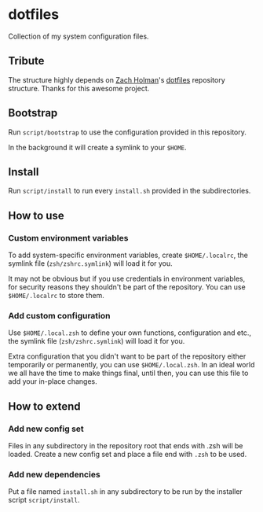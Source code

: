 # dotfiles

Collection of my system configuration files.


## Tribute

The structure highly depends on [Zach Holman](https://github.com/holman)'s [dotfiles](https://github.com/holman/dotfiles/tree/7b8b643640e636d499fc4eaaf4de57d5bd8c2261) repository structure. Thanks for this awesome project.


## Bootstrap

Run `script/bootstrap` to use the configuration provided in this repository.

In the background it will create a symlink to your `$HOME`.


## Install

Run `script/install` to run every `install.sh` provided in the subdirectories.


## How to use


### Custom environment variables

To add system-specific environment variables, create `$HOME/.localrc`, the symlink file (`zsh/zshrc.symlink`) will load it for you.

It may not be obvious but if you use credentials in environment variables, for security reasons they shouldn't be part of the repository. You can use `$HOME/.localrc` to store them.


### Add custom configuration

Use `$HOME/.local.zsh` to define your own functions, configuration and etc., the symlink file (`zsh/zshrc.symlink`) will load it for you.

Extra configuration that you didn't want to be part of the repository either temporarily or permanently, you can use `$HOME/.local.zsh`. In an ideal world we all have the time to make things final, until then, you can use this file to add your in-place changes.


## How to extend


### Add new config set
Files in any subdirectory in the repository root that ends with .zsh will be loaded. Create a new config set and place a file end with `.zsh` to be used.


### Add new dependencies
Put a file named `install.sh` in any subdirectory to be run by the installer script `script/install`.
